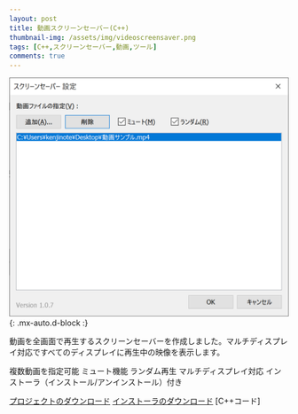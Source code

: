```yaml
---
layout: post
title: 動画スクリーンセーバー(C++)
thumbnail-img: /assets/img/videoscreensaver.png
tags: [C++,スクリーンセーバー,動画,ツール]
comments: true
---
```


![](/assets/img/videoscreensaver.png){: .mx-auto.d-block :}

動画を全画面で再生するスクリーンセーバーを作成しました。マルチディスプレイ対応ですべてのディスプレイに再生中の映像を表示します。

複数動画を指定可能
ミュート機能
ランダム再生
マルチディスプレイ対応
インストーラ（インストール/アンインストール）付き

[プロジェクトのダウンロード](https://github.com/kenjinote/videoscreensaver/archive/master.zip)
[インストーラのダウンロード](https://github.com/kenjinote/VideoScreensaver/releases/latest)
[C++コード]
<script src="https://gist.github.com/kenjinote/e73cb7c9c899c260a5b78e391dc3f172.js"></script>
